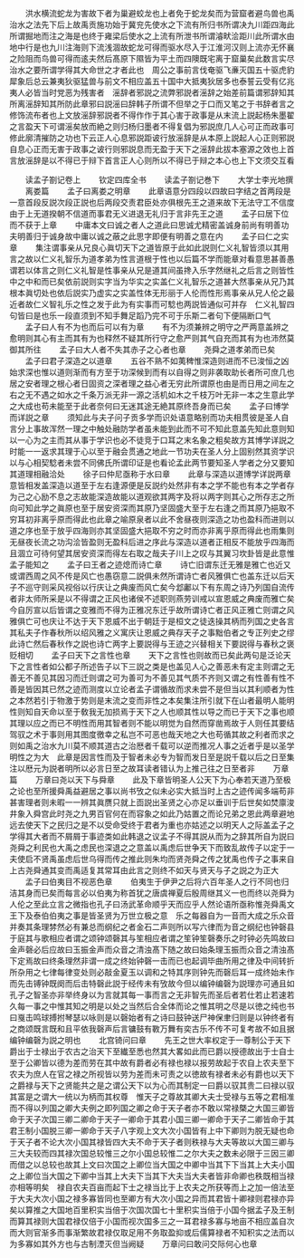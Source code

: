 <!-- { "loadSidebar": true } -->
　　洪水横流蛇龙为害故下者为巢避蛟龙也上者免于蛇龙矣而为营窟者避鸟兽也禹治水之法先下后上故禹贡施功始于冀兖先使水之下流有所归书所谓决九川距四海此所谓掘地而注之海是也终于雍梁后使水之上流有所泄书所谓濬畎浍距川此所谓水由地中行是也九川注海则下流浅涸故蛇龙可得而驱水尽入于江淮河汉则上流亦无怀襄之险阻而鸟兽可得而逺夫然后髙原下隰皆为平土而四隩既宅离于窟巢矣此数言实尽治水之要所谓学得其大命世之才者此也　周公之事前言伐奄驱飞亷灭国五十驱虎豹犀象后总云兼夷狄驱猛兽与前文不相应盖五十国中大抵夷狄居多也泰誓云受有亿兆夷人必皆当时党恶为残害者　滛辞者邪説之流弊邪説者滛辞之始差前篇谓邪辞知其所离滛辞知其所防此章邪曰説滛曰辞韩子所谓不但举之于口而又笔之于书辞者言之修饰流布者也上文放滛辞邪説者不得作作于其心害于政事是从末流上説起杨朱墨翟之言盈天下可谓滛矣放而絶之则归杨归墨者不得复倡为邪説庶几人心可正而政事可修此廓清摧防之功也下云正人心息邪説距诐行放滛辞是从本原上説起人心正则邪説自息心正而无害于政事之诐行则邪説息而无盈于天下之滛辞此拔本塞源之效也上首言放滛辞是以不得已于辩下首言正人心则所以不得已于辩之本心也上下文须交互看

　　读孟子劄记卷上
　　钦定四库全书
　　读孟子劄记巻下
　　大学士李光地撰
　　离娄篇
　　孟子曰离娄之明章
　　此章语意分四段以四故曰字结之首两段是一意首段反説次段正説也后两段交责君臣处亦俱根先王之道来故下无法守工不信度由于上无道揆朝不信道而事君无义进退无礼归于言非先王之道
　　孟子曰居下位而不获于上章
　　中庸本文曰诚之者人之道此曰思诚尤精密盖诚身前尚有明善功夫明善归于诚身故中庸以诚之蔽之此思字即便有明善之意在内
　　孟子曰仁之实章
　　集注谓事亲从兄良心眞切天下之道皆原于此如此説则仁义礼智皆须以其用言之故以仁义礼智乐为道孝弟为性言道根于性也以后篇不学而能章对看意思甚善愚谓若以体言之则仁义礼智是性事亲从兄是道其间虽搀入乐字然继礼之后言之则皆性中之中和而已矣依前説则实字当为华实之实盖仁义礼智乐之道甚大然事亲从兄乃其根本眞切处也依后説实乃虚实之实盖性体无形丽于人伦而性形焉事亲从兄人伦之最近者故仁义智礼乐之性之发于此为有实事而可騐也两説皆通似可并存　仁义礼智四句皆曰是也乐一段直须到不知手舞足蹈乃完不可于乐斯二者句下便隔断口气
　　孟子曰人有不为也而后可以有为章
　　有不为须兼辨之明守之严两意盖辨之愈明则其心有主而其有为也释然不疑其所行守之愈严则其气自充而其有为也沛然莫御其所往
　　孟子曰大人者不失其赤子之心者也章
　　尧舜之道孝弟而已矣
　　孟子曰君子深造之以道章
　　五谷不熟不如荑稗惟深造则进而不已浚恒之凶始求深也惟以道则渐而有方至于功深候到而有以自得之则非袭取助长者所可庶几也居之安者理之根心者日固资之深者理之益心者无穷此所谓原也由是而日用之间左之右之无不遇之如水之千条万派无非一源之活机如木之千枝万叶无非一本之生意此学之大成也苟未能至于此者奈何曰无迷其途无絶其原终吾身而已矣
　　孟子曰博学而详説之章
　　须知此与夫子问子贡多学而识处语意略别而功夫相贯彼是圣人自言分上事故浑然一理之中触处融防学者虽未能到此而不可不知此意盖先知此意则知以一心为之主而其从事于学识也必不徒竞于口耳之末名象之粗矣故方其博学详説之时能一一返求其理于心以至于融会贯通之地此一节功夫在圣人分上固别然其资学识以与心相契騐者未尝不同佛氏所谓印证是也看论孟此两节要知圣人学者之分又要知其道理相融洽处
　　徐子曰仲尼亟称于水曰章
　　此章与深造以道博学详説两章意皆相发盖深造以道至于左右逢源便是反説约处然非有本之学不能也有本之学者存为己之心励不息之志故能深造故能以道观欲其两字及将以两字则其心之所存志之所向可知此学之眞原也至于居安资深而其原乃坚固盛大至于左右逢之而其原乃挹取不穷耳初非离乎原而得此也此章之喻原泉者以此不舍昼夜则深造之功也盈科而进则以道之序也至于放乎四海则亦其坚固盛大挹取不穷之时而亦非离乎原而得此也雨集则无昼夜长流之功沟浍皆盈则无盈科后进之序此与深造以道者正相反不能放乎四海而且涸立可待何望其居安资深而得左右取之哉夫子川上之叹与其翼习坎卦皆是此意惟孟子能知之
　　孟子曰王者之迹熄而诗亡章
　　诗亡旧谓东迁无雅是雅亡也近又或谓西周之风不传是风亡也愚窃意二説俱未然所谓诗亡者风雅俱亡也盖东迁以后天子不巡守则采风视俗以行庆让之典废而风亡矣今邶鄘以下有东周之诗乃列国自流传者非太师所采是以不得谓之正风也诸侯不述职则燕劳训戒以宣恩威之典废而雅亡矣今自厉宣以后皆谓之变雅而不得为正雅况东迁乎故所谓诗亡者正风正雅亡则谓之风雅俱亡可也庆让不达于天下恩威不出于朝廷于是桓文之徒迭操其柄而列国之史各言其私夫子作春秋所以绍风雅之义寓庆让恩威之典存天子之事黜伯者之专正列史之缪此诗亡然后春秋作之説也诗亡两字上要説得与王迹之兴替相关下要説得与春秋之褒贬相切
　　孟子曰天下之言性也章
　　天下之言性也则故而已矣此两句是泛论天下之言性者如公都子所述告子以下三説之类是也盖见人心之善恶未有定主则谓之无善无不善见其因习而迁则谓之可为善可为不善见其气质不齐则又谓之有性善有性不善是皆因其已然之迹而测度以立论者孟子谓循故而求未尝不是但当以其利顺者为性之本然若引于物激于势则是末流之变而非性之本矣集注所引就下在山者最明人能明性则知自天命以至于敎我无加损焉于天下之人也顺其性以导之而已于天下之事也顺其理以应之而已不明性而用其智者则不能以明觉为自然而穿凿焉故于人则任其要结驾驭之术于事则用其图度徼幸之私岂不可恶也哉天地之大也苟循其故之利者而求之则如禹之治水九川莫不顺其道古之治厯者千载可以逆而推况人事之近者乎是以圣学明性之为大　此章是因言性而及于智者未必专为智而发日至是説千载以后之日至集注以厯元为説者明所以必言日至之故耳读者错认为上推己往之日至者非
　　万章篇
　　万章曰尧以天下与舜章
　　此及下章皆明圣人公天下为心奉若天道乃至极之论也至所援舜禹益避居之事以尚书攷之似未必实大抵当时上古之迹传闻多端苟非甚害理者则未暇一一辨其眞赝只就上靣説出圣贤之心亦足以垂训于后世矣如焚廪浚井象入舜宫此时尧之九男百官何在而容象之如此乃姑置之而论兄弟之恩此两章避地远去使天下之民归之是不以受命受终于君者为重也亦姑述之以明天人之际盖孟子之学得其大者而不屑屑于事迹类如此韩退之议孟子不得其説从而为之辞其所自为説曰尧舜之利民也大禹之虑民也深退之之意盖以禹虑后世争天下而致乱故传子以定于一夫使启不贤禹虽虑后世乌得而传之推此则朱均而贤尧舜之传之犹禹也传子之事来自上古尧舜通其变而禹适复其常耳由此言之则终不如天与贤天与子之説之为正大
　　孟子曰伯夷目不视恶色章
　　伯夷生于伊尹之后将六百年圣人之行不同也归洁其身而已矣而每言必以伯夷为称首犹之唐虞禅夏后殷周继其义一也而终以尧舜为人伦之至此立言之微指也孔子曰汤武革命顺乎天而应乎人然论语所亟称惟尧舜禹文王下及泰伯伯夷之事是皆圣贤为万世立极之意　乐之每器自为一音而大成之乐众音并奏其条理棼然必有兼总而纲纪之者金石二声则所以写六律而为音之纲纪也钟磬县于庭其与歌相应者谓之颂钟颂磬其与笙相应者谓之笙钟笙磬奏乐之时钟必先鸣故曰金声磬必后应故曰玉振金声而众音之清浊髙下随之故曰始条理玉振而众音之清浊髙下定焉故曰终条理然非谓一成之终始钟磬一击而已也起调毕曲所用之律及中间转折所杂用之七律每律变处则必敲金夏玉以调和之特其序则钟先而磬后耳一成终始未作而先击镈钟既阕而后击特磬此説于经传未有攷故今但以编钟编磬为説理亦可通且如孔子之智圣亦非举终身以为言就其每一事而言之无非智先而圣后者若仕若止若速若久每一事之中惟其知之明是以处之当然后合全体而论之惟其明之尽是以徳之纯也书曰戛击鸣球搏拊琴瑟以咏则是以磬始者有之诗曰鼓钟送尸神保聿归则是以钟终者有之商颂既言既和且平依我磬声后言镛鼓有斁万舞有奕古乐不传不可复考故不如且据编钟编磬为説之明也
　　北宫锜问曰章
　　先王之世大率权定于一尊制公于天下爵出于士禄出于农古之治天下至纎至悉也然其大畧如此而已爵以授德故出于士自士至于公卿皆以德为差而劳在其中故有爵者必有禄也禄以报劳故起于农自上农夫至下农夫为庶人在官之禄之所视皆以劳为差而未可责之以徳故有禄者未必有爵也以天下之爵禄与天下之贤能共之是之谓公天下以为心而其制定一曰爵以驭其贵二曰禄以驭其富是之谓大一统以为柄而其权尊　惟天子之尊故其卿大夫士受禄与五等之君相准而不得以列国之卿大夫例之即列国之卿之命于天子者亦不敢以常禄槩之大国三卿皆命于天子次国三卿二卿命于天子一卿命于其君小国三卿一卿命于天子二卿皆命于其君王制小国脱三卿一卿命于天子八字观上文大次小国皆有上中下卿则为脱无疑也命于天子者不论大次小国其禄皆四大夫不命于天子者则秩禄与大夫等故以大国三卿与三大夫较而四其禄次国总较惟三之尔小国总较惟二之尔大夫之数未必限于三因三卿而借之以总较也故其上文曰次国之上卿位当大国之中卿中当其下下当其上大夫小国之上卿位当大国之下卿中当其上大夫下当其下大夫当大夫者皆非命卿也秩既相当禄亦相等明矣　禄自农夫百亩而起下士之禄当比于上农夫之所获等而上之加一倍法至于大夫大次小国之禄多寡皆同也至卿方有大次小国之异而其君皆十卿禄则君禄亦异矣以算推之大国地百里积实当倍于次国次国七十里积实当倍于小国今据孟子及王制而算其禄则大国君禄仅倍于小国而视次国多三之一耳君禄多寡与地亩不相应盖自次而大则官渐多而事渐繁故君禄仅取足用不务取盈抑或后儒算禄者不知积实之法而以为多寡如其外方也与古制湮灭但当阙疑
　　万章问曰敢问交际何心也章
